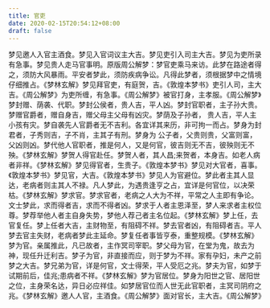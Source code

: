 ```yaml
---
title: 官吏
date: 2020-02-15T20:54:12+08:00
draft: false
---
```


梦见邀人入官主酒食。梦见入官词议主大吉。梦见吏引入司主大吉。梦见为吏所录有急事。梦见贵人走马官事明。原版周公解梦：梦官吏乘马来访。此梦在路途者得之，须防大风暴雨。平安者梦此，须防疾病争讼。凡得此梦者，须根据梦中之情境仔细推占。《梦林玄解》梦见拜官吏，有庭贺，吉。《敦煌本梦书》吏引人司，主大吉。《周公解梦》为吏所缠，有急事。《周公解梦》被官打身，主孝服。《周公解梦》梦封赠、荫袭、代职。梦封公侯者，贵人吉，平人凶。梦封官职者，主子孙大贵。梦赠官爵者，赠自身吉，赠父母主父母有凶灾。梦荫及子孙者， 贵人吉，平人主小孩有灾。梦自袭先人官爵者无不吉利。各宜详其来历，非可拘一而占。梦身为封君者，子秀则吉，子不肖，主其子有刑。梦身为 公子者，父贵则贵，父富则富，父凶则凶。梦代他人官职者，推是何人，又是何官，彼吉则无不吉，彼殃则无不殃。《梦林玄解》梦贺人得官赴任。梦贺人者，其人昌;来贺者，本身吉。如老人病者非祥。《梦林玄解》梦见得官者，生贵子。《敦煌本梦书》梦见对大官者，喜事。《敦煌本梦书》梦见官，大吉。《敦煌本梦书》梦见人为官避位。梦此者主其人显达，老病者则主其人不禄。凡人梦此，为遇贵逢亨之占，宜详是何官位，以决荣枯。《梦林玄解》梦求官。梦求官者，老病之人大为不祥，平常之人主即有争论。文士梦此，求而得者吉，求而不得者凶。梦求于人者主恩泽至，梦人来求者主权位尊。梦荐举他人者主自身失势，梦他人荐己者主名位起。《梦林玄解》梦上任，去官复任。梦上任者大吉，主财物至，有阻碍不祥。梦去官者凶，有阻碍者吉。平人梦去官主失财，老病者梦此主延命。梦复任者事皆亨泰，重整规模。《梦林玄解》梦为官。亲属推此，凡已故者，主作冥司宰职。梦父母为官，在堂为鬼，故去为神，现任升迁利吉。梦子为官，非直接而应，则于梦为不祥。家有孕妇，未产之前梦之大吉。梦兄弟为官，详是何官，文士得荣，平人受厄之兆。梦夫为官，如梦于试期前后，佳兆;患病者不祥。《梦林玄解》梦为官居位。梦身为阳世之官、居阳世之位，主身荣名达，异日必应祥佳。如梦居官位而人世无此官职者，主冥司阴府之兆。《梦林玄解》邀人人官，主酒食。《周公解梦》面对官长，主大吉。《周公解梦》